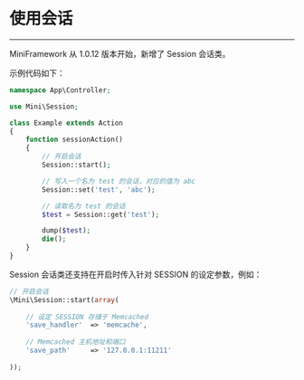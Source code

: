 # 使用会话

---

MiniFramework 从 1.0.12 版本开始，新增了 Session 会话类。

示例代码如下：

```php
namespace App\Controller;

use Mini\Session;

class Example extends Action
{
    function sessionAction()
    {
        // 开启会话
        Session::start();

        // 写入一个名为 test 的会话，对应的值为 abc
        Session::set('test', 'abc');

        // 读取名为 test 的会话
        $test = Session::get('test');

        dump($test);
        die();
    }
}
```

Session 会话类还支持在开启时传入针对 SESSION 的设定参数，例如：

```php
// 开启会话
\Mini\Session::start(array(
    
    // 设定 SESSION 存储于 Memcached
    'save_handler'  => 'memcache',
    
    // Memcached 主机地址和端口
    'save_path'     => '127.0.0.1:11211'
    
));
```



